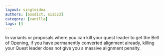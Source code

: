 ```yaml
---
layout: singleidea
authors: [aosdict, ais523]
category: [vanilla]
tags: []
---
```

In variants or proposals where you can kill your quest leader to get the Bell of Opening, if you have permanently converted alignment already, killing your Quest leader does not give you a massive alignment penalty.
